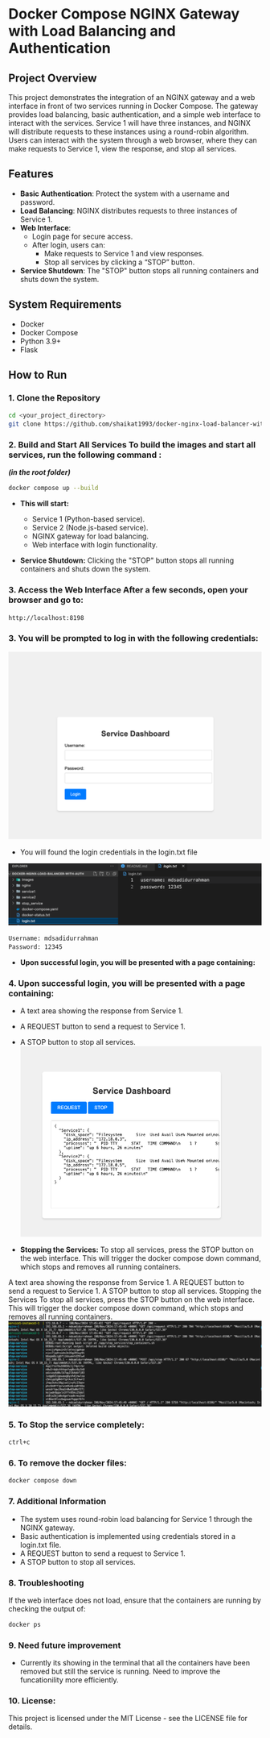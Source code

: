 # Docker Compose NGINX Gateway with Load Balancing and Authentication

## Project Overview

This project demonstrates the integration of an NGINX gateway and a web interface in front of two services running in Docker Compose. The gateway provides load balancing, basic authentication, and a simple web interface to interact with the services. Service 1 will have three instances, and NGINX will distribute requests to these instances using a round-robin algorithm. Users can interact with the system through a web browser, where they can make requests to Service 1, view the response, and stop all services.

## Features
- **Basic Authentication**: Protect the system with a username and password.
- **Load Balancing**: NGINX distributes requests to three instances of Service 1.
- **Web Interface**:
  - Login page for secure access.
  - After login, users can:
    - Make requests to Service 1 and view responses.
    - Stop all services by clicking a “STOP” button.
- **Service Shutdown**: The "STOP" button stops all running containers and shuts down the system.


## System Requirements
- Docker
- Docker Compose
- Python 3.9+
- Flask

## How to Run

### 1. Clone the Repository

```bash
cd <your_project_directory>
git clone https://github.com/shaikat1993/docker-nginx-load-balancer-with-auth.git
```

### 2. Build and Start All Services To build the images and start all services, run the following command :
***(in the root folder)***

```bash
docker compose up --build
```

- **This will start:**
  - Service 1 (Python-based service).
  - Service 2 (Node.js-based service).
  - NGINX gateway for load balancing.
  - Web interface with login functionality.

- **Service Shutdown:** Clicking the "STOP" button stops all running containers and shuts down the system.



### 3. Access the Web Interface After a few seconds, open your browser and go to:
```bash
http://localhost:8198
```



### 3. You will be prompted to log in with the following credentials:
![output1](images/1.png)
- You will found the login credentials in the login.txt file 

![output4](images/4.png)

```bash
Username: mdsadidurrahman
Password: 12345
```

- **Upon successful login, you will be presented with a page containing:**
### 4. Upon successful login, you will be presented with a page containing:

  - A text area showing the response from Service 1.
  - A REQUEST button to send a request to Service 1.
  - A STOP button to stop all services.
![output2](images/2.png)  

- **Stopping the Services:** To stop all services, press the STOP button on the web interface. This will trigger the docker compose down command, which stops and removes all running containers.

A text area showing the response from Service 1.
A REQUEST button to send a request to Service 1.
A STOP button to stop all services.
Stopping the Services
To stop all services, press the STOP button on the web interface. This will trigger the docker compose down command, which stops and removes all running containers.
![output3](images/3.png)

### 5. To Stop the service completely:
```bash
ctrl+c
```

### 6. To remove the docker files:
```bash
docker compose down
```

### 7. Additional Information
  - The system uses round-robin load balancing for Service 1 through the NGINX gateway.
  - Basic authentication is implemented using credentials stored in a login.txt file.
  - A REQUEST button to send a request to Service 1.
  - A STOP button to stop all services.

### 8. Troubleshooting
If the web interface does not load, ensure that the containers are running by checking the output of:

```bash
docker ps
```
### 9. Need future improvement
- Currently its showing in the terminal that all the containers have been removed but still the service is running. Need to improve the funcationility more efficiently.

### 10. License:
This project is licensed under the MIT License - see the LICENSE file for details.
